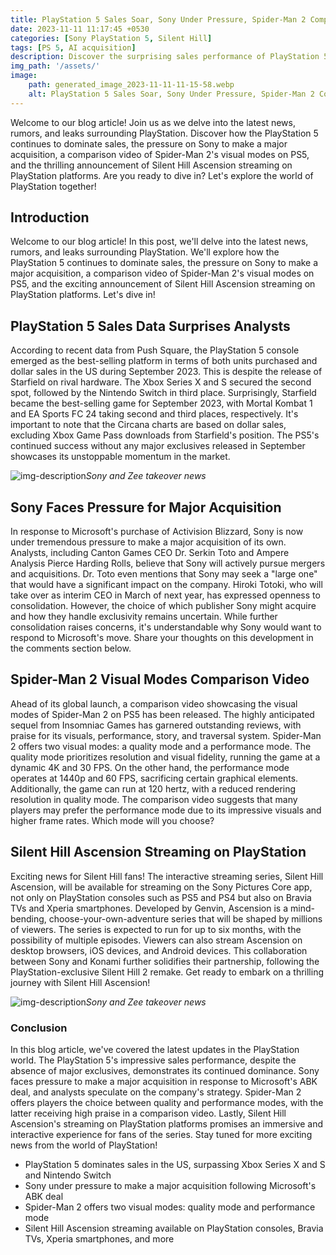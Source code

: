 ```yaml
---
title: PlayStation 5 Sales Soar, Sony Under Pressure, Spider-Man 2 Comparison, Silent Hill Ascension Streaming
date: 2023-11-11 11:17:45 +0530
categories: [Sony PlayStation 5, Silent Hill]
tags: [PS 5, AI acquisition]
description: Discover the surprising sales performance of PlayStation 5, Sony's pressure for a major acquisition, Spider-Man 2's visual modes, and Silent Hill Ascension streaming on PlayStation. Dive in and stay informed!
img_path: '/assets/'
image:
    path: generated_image_2023-11-11-11-15-58.webp
    alt: PlayStation 5 Sales Soar, Sony Under Pressure, Spider-Man 2 Comparison, Silent Hill Ascension Streaming
---
```


Welcome to our blog article! Join us as we delve into the latest news, rumors, and leaks surrounding PlayStation. Discover how the PlayStation 5 continues to dominate sales, the pressure on Sony to make a major acquisition, a comparison video of Spider-Man 2's visual modes on PS5, and the thrilling announcement of Silent Hill Ascension streaming on PlayStation platforms. Are you ready to dive in? Let's explore the world of PlayStation together!

## Introduction
Welcome to our blog article! In this post, we'll delve into the latest news, rumors, and leaks surrounding PlayStation. We'll explore how the PlayStation 5 continues to dominate sales, the pressure on Sony to make a major acquisition, a comparison video of Spider-Man 2's visual modes on PS5, and the exciting announcement of Silent Hill Ascension streaming on PlayStation platforms. Let's dive in!

## PlayStation 5 Sales Data Surprises Analysts
According to recent data from Push Square, the PlayStation 5 console emerged as the best-selling platform in terms of both units purchased and dollar sales in the US during September 2023. This is despite the release of Starfield on rival hardware. The Xbox Series X and S secured the second spot, followed by the Nintendo Switch in third place. Surprisingly, Starfield became the best-selling game for September 2023, with Mortal Kombat 1 and EA Sports FC 24 taking second and third places, respectively. It's important to note that the Circana charts are based on dollar sales, excluding Xbox Game Pass downloads from Starfield's position. The PS5's continued success without any major exclusives released in September showcases its unstoppable momentum in the market.

![img-description](generated_image_2023-11-11-11-07-00.png)_Sony and Zee takeover news_


## Sony Faces Pressure for Major Acquisition
In response to Microsoft's purchase of Activision Blizzard, Sony is now under tremendous pressure to make a major acquisition of its own. Analysts, including Canton Games CEO Dr. Serkin Toto and Ampere Analysis Pierce Harding Rolls, believe that Sony will actively pursue mergers and acquisitions. Dr. Toto even mentions that Sony may seek a "large one" that would have a significant impact on the company. Hiroki Totoki, who will take over as interim CEO in March of next year, has expressed openness to consolidation. However, the choice of which publisher Sony might acquire and how they handle exclusivity remains uncertain. While further consolidation raises concerns, it's understandable why Sony would want to respond to Microsoft's move. Share your thoughts on this development in the comments section below.

## Spider-Man 2 Visual Modes Comparison Video
Ahead of its global launch, a comparison video showcasing the visual modes of Spider-Man 2 on PS5 has been released. The highly anticipated sequel from Insomniac Games has garnered outstanding reviews, with praise for its visuals, performance, story, and traversal system. Spider-Man 2 offers two visual modes: a quality mode and a performance mode. The quality mode prioritizes resolution and visual fidelity, running the game at a dynamic 4K and 30 FPS. On the other hand, the performance mode operates at 1440p and 60 FPS, sacrificing certain graphical elements. Additionally, the game can run at 120 hertz, with a reduced rendering resolution in quality mode. The comparison video suggests that many players may prefer the performance mode due to its impressive visuals and higher frame rates. Which mode will you choose?

## Silent Hill Ascension Streaming on PlayStation
Exciting news for Silent Hill fans! The interactive streaming series, Silent Hill Ascension, will be available for streaming on the Sony Pictures Core app, not only on PlayStation consoles such as PS5 and PS4 but also on Bravia TVs and Xperia smartphones. Developed by Genvin, Ascension is a mind-bending, choose-your-own-adventure series that will be shaped by millions of viewers. The series is expected to run for up to six months, with the possibility of multiple episodes. Viewers can also stream Ascension on desktop browsers, iOS devices, and Android devices. This collaboration between Sony and Konami further solidifies their partnership, following the PlayStation-exclusive Silent Hill 2 remake. Get ready to embark on a thrilling journey with Silent Hill Ascension!

![img-description](generated_image_2023-11-11-10-46-42.png)_Sony and Zee takeover news_

### Conclusion

In this blog article, we've covered the latest updates in the PlayStation world. The PlayStation 5's impressive sales performance, despite the absence of major exclusives, demonstrates its continued dominance. Sony faces pressure to make a major acquisition in response to Microsoft's ABK deal, and analysts speculate on the company's strategy. Spider-Man 2 offers players the choice between quality and performance modes, with the latter receiving high praise in a comparison video. Lastly, Silent Hill Ascension's streaming on PlayStation platforms promises an immersive and interactive experience for fans of the series. Stay tuned for more exciting news from the world of PlayStation!

- PlayStation 5 dominates sales in the US, surpassing Xbox Series X and S and Nintendo Switch
- Sony under pressure to make a major acquisition following Microsoft's ABK deal
- Spider-Man 2 offers two visual modes: quality mode and performance mode
- Silent Hill Ascension streaming available on PlayStation consoles, Bravia TVs, Xperia smartphones, and more
